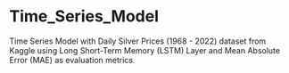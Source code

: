 # Time_Series_Model
Time Series Model with Daily Silver Prices (1968 - 2022) dataset from Kaggle using Long Short-Term Memory (LSTM) Layer and Mean Absolute Error (MAE) as evaluation metrics.
